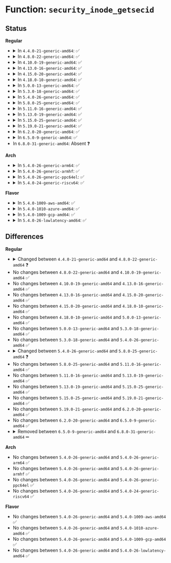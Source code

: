 # Function: <code>security_inode_getsecid</code>

## Status
<b>Regular</b>
<ul>
<li>
<details>
<summary>In <code>4.4.0-21-generic-amd64</code>: ✅</summary>

```c
void security_inode_getsecid(const struct inode * inode, u32 * secid)
```

```json
{
  "name": "security_inode_getsecid",
  "collision_type": "Unique Global",
  "inline_type": "No",
  "funcs": [
    {
      "addr": 18446744071582244160,
      "name": "security_inode_getsecid",
      "external": true,
      "loc": "security/security.c:732",
      "file": "security/security.c",
      "inline": "seen, unknown",
      "caller_inline": [],
      "caller_func": [
        "kernel/audit.c:audit_copy_inode",
        "security/integrity/ima/ima_policy.c:ima_match_policy"
      ]
    }
  ],
  "symbols": [
    {
      "addr": 18446744071582244160,
      "name": "security_inode_getsecid",
      "section": ".text",
      "bind": "STB_GLOBAL",
      "size": 64
    }
  ]
}
```
</details>
</li>
<li>
<details>
<summary>In <code>4.8.0-22-generic-amd64</code>: ✅</summary>

```c
void security_inode_getsecid(struct inode * inode, u32 * secid)
```

```json
{
  "name": "security_inode_getsecid",
  "collision_type": "Unique Global",
  "inline_type": "No",
  "funcs": [
    {
      "addr": 18446744071582462880,
      "name": "security_inode_getsecid",
      "external": true,
      "loc": "security/security.c:754",
      "file": "security/security.c",
      "inline": "seen, unknown",
      "caller_inline": [],
      "caller_func": [
        "kernel/audit.c:audit_copy_inode",
        "security/integrity/ima/ima_policy.c:ima_match_policy"
      ]
    }
  ],
  "symbols": [
    {
      "addr": 18446744071582462880,
      "name": "security_inode_getsecid",
      "section": ".text",
      "bind": "STB_GLOBAL",
      "size": 64
    }
  ]
}
```
</details>
</li>
<li>
<details>
<summary>In <code>4.10.0-19-generic-amd64</code>: ✅</summary>

```c
void security_inode_getsecid(struct inode * inode, u32 * secid)
```

```json
{
  "name": "security_inode_getsecid",
  "collision_type": "Unique Global",
  "inline_type": "No",
  "funcs": [
    {
      "addr": 18446744071582555344,
      "name": "security_inode_getsecid",
      "external": true,
      "loc": "security/security.c:763",
      "file": "security/security.c",
      "inline": "seen, unknown",
      "caller_inline": [],
      "caller_func": [
        "kernel/audit.c:audit_copy_inode",
        "security/integrity/ima/ima_policy.c:ima_match_policy"
      ]
    }
  ],
  "symbols": [
    {
      "addr": 18446744071582555344,
      "name": "security_inode_getsecid",
      "section": ".text",
      "bind": "STB_GLOBAL",
      "size": 64
    }
  ]
}
```
</details>
</li>
<li>
<details>
<summary>In <code>4.13.0-16-generic-amd64</code>: ✅</summary>

```c
void security_inode_getsecid(struct inode * inode, u32 * secid)
```

```json
{
  "name": "security_inode_getsecid",
  "collision_type": "Unique Global",
  "inline_type": "No",
  "funcs": [
    {
      "addr": 18446744071582642336,
      "name": "security_inode_getsecid",
      "external": true,
      "loc": "security/security.c:1368",
      "file": "security/security.c",
      "inline": "seen, unknown",
      "caller_inline": [],
      "caller_func": [
        "kernel/audit.c:audit_copy_inode",
        "security/integrity/ima/ima_policy.c:ima_match_policy"
      ]
    }
  ],
  "symbols": [
    {
      "addr": 18446744071582642336,
      "name": "security_inode_getsecid",
      "section": ".text",
      "bind": "STB_GLOBAL",
      "size": 64
    }
  ]
}
```
</details>
</li>
<li>
<details>
<summary>In <code>4.15.0-20-generic-amd64</code>: ✅</summary>

```c
void security_inode_getsecid(struct inode * inode, u32 * secid)
```

```json
{
  "name": "security_inode_getsecid",
  "collision_type": "Unique Global",
  "inline_type": "No",
  "funcs": [
    {
      "addr": 18446744071582796640,
      "name": "security_inode_getsecid",
      "external": true,
      "loc": "security/security.c:1317",
      "file": "security/security.c",
      "inline": "seen, unknown",
      "caller_inline": [],
      "caller_func": [
        "kernel/audit.c:audit_copy_inode",
        "security/integrity/ima/ima_policy.c:ima_match_policy"
      ]
    }
  ],
  "symbols": [
    {
      "addr": 18446744071582796640,
      "name": "security_inode_getsecid",
      "section": ".text",
      "bind": "STB_GLOBAL",
      "size": 70
    }
  ]
}
```
</details>
</li>
<li>
<details>
<summary>In <code>4.18.0-10-generic-amd64</code>: ✅</summary>

```c
void security_inode_getsecid(struct inode * inode, u32 * secid)
```

```json
{
  "name": "security_inode_getsecid",
  "collision_type": "Unique Global",
  "inline_type": "No",
  "funcs": [
    {
      "addr": 18446744071582994176,
      "name": "security_inode_getsecid",
      "external": true,
      "loc": "security/security.c:859",
      "file": "security/security.c",
      "inline": "seen, unknown",
      "caller_inline": [],
      "caller_func": [
        "kernel/audit.c:audit_copy_inode",
        "security/integrity/ima/ima_policy.c:ima_match_policy"
      ]
    }
  ],
  "symbols": [
    {
      "addr": 18446744071582994176,
      "name": "security_inode_getsecid",
      "section": ".text",
      "bind": "STB_GLOBAL",
      "size": 62
    }
  ]
}
```
</details>
</li>
<li>
<details>
<summary>In <code>5.0.0-13-generic-amd64</code>: ✅</summary>

```c
void security_inode_getsecid(struct inode * inode, u32 * secid)
```

```json
{
  "name": "security_inode_getsecid",
  "collision_type": "Unique Global",
  "inline_type": "No",
  "funcs": [
    {
      "addr": 18446744071583105744,
      "name": "security_inode_getsecid",
      "external": true,
      "loc": "security/security.c:1380",
      "file": "security/security.c",
      "inline": "seen, unknown",
      "caller_inline": [],
      "caller_func": [
        "kernel/audit.c:audit_copy_inode",
        "security/integrity/ima/ima_policy.c:ima_match_policy"
      ]
    }
  ],
  "symbols": [
    {
      "addr": 18446744071583105744,
      "name": "security_inode_getsecid",
      "section": ".text",
      "bind": "STB_GLOBAL",
      "size": 62
    }
  ]
}
```
</details>
</li>
<li>
<details>
<summary>In <code>5.3.0-18-generic-amd64</code>: ✅</summary>

```c
void security_inode_getsecid(struct inode * inode, u32 * secid)
```

```json
{
  "name": "security_inode_getsecid",
  "collision_type": "Unique Global",
  "inline_type": "No",
  "funcs": [
    {
      "addr": 18446744071583291824,
      "name": "security_inode_getsecid",
      "external": true,
      "loc": "security/security.c:1393",
      "file": "security/security.c",
      "inline": "seen, unknown",
      "caller_inline": [],
      "caller_func": [
        "kernel/auditsc.c:audit_copy_inode",
        "security/integrity/ima/ima_policy.c:ima_match_policy"
      ]
    }
  ],
  "symbols": [
    {
      "addr": 18446744071583291824,
      "name": "security_inode_getsecid",
      "section": ".text",
      "bind": "STB_GLOBAL",
      "size": 64
    }
  ]
}
```
</details>
</li>
<li>
<details>
<summary>In <code>5.4.0-26-generic-amd64</code>: ✅</summary>

```c
void security_inode_getsecid(struct inode * inode, u32 * secid)
```

```json
{
  "name": "security_inode_getsecid",
  "collision_type": "Unique Global",
  "inline_type": "No",
  "funcs": [
    {
      "addr": 18446744071583396864,
      "name": "security_inode_getsecid",
      "external": true,
      "loc": "security/security.c:1433",
      "file": "security/security.c",
      "inline": "seen, unknown",
      "caller_inline": [],
      "caller_func": [
        "kernel/auditsc.c:audit_copy_inode",
        "security/integrity/ima/ima_policy.c:ima_match_policy"
      ]
    }
  ],
  "symbols": [
    {
      "addr": 18446744071583396864,
      "name": "security_inode_getsecid",
      "section": ".text",
      "bind": "STB_GLOBAL",
      "size": 62
    }
  ]
}
```
</details>
</li>
<li>
<details>
<summary>In <code>5.8.0-25-generic-amd64</code>: ✅</summary>

```c
void security_inode_getsecid(struct inode * inode, struct lsmblob * blob)
```

```json
{
  "name": "security_inode_getsecid",
  "collision_type": "Unique Global",
  "inline_type": "No",
  "funcs": [
    {
      "addr": 18446744071583736336,
      "name": "security_inode_getsecid",
      "external": true,
      "loc": "security/security.c:1581",
      "file": "security/security.c",
      "inline": "seen, unknown",
      "caller_inline": [],
      "caller_func": [
        "kernel/auditsc.c:__audit_inode_child"
      ]
    }
  ],
  "symbols": [
    {
      "addr": 18446744071583736336,
      "name": "security_inode_getsecid",
      "section": ".text",
      "bind": "STB_GLOBAL",
      "size": 109
    }
  ]
}
```
</details>
</li>
<li>
<details>
<summary>In <code>5.11.0-16-generic-amd64</code>: ✅</summary>

```c
void security_inode_getsecid(struct inode * inode, struct lsmblob * blob)
```

```json
{
  "name": "security_inode_getsecid",
  "collision_type": "Unique Global",
  "inline_type": "No",
  "funcs": [
    {
      "addr": 18446744071583856672,
      "name": "security_inode_getsecid",
      "external": true,
      "loc": "security/security.c:1583",
      "file": "security/security.c",
      "inline": "seen, unknown",
      "caller_inline": [],
      "caller_func": [
        "kernel/auditsc.c:__audit_inode_child"
      ]
    }
  ],
  "symbols": [
    {
      "addr": 18446744071583856672,
      "name": "security_inode_getsecid",
      "section": ".text",
      "bind": "STB_GLOBAL",
      "size": 110
    }
  ]
}
```
</details>
</li>
<li>
<details>
<summary>In <code>5.13.0-19-generic-amd64</code>: ✅</summary>

```c
void security_inode_getsecid(struct inode * inode, struct lsmblob * blob)
```

```json
{
  "name": "security_inode_getsecid",
  "collision_type": "Unique Global",
  "inline_type": "No",
  "funcs": [
    {
      "addr": 18446744071583882480,
      "name": "security_inode_getsecid",
      "external": true,
      "loc": "security/security.c:1634",
      "file": "security/security.c",
      "inline": "seen, unknown",
      "caller_inline": [],
      "caller_func": [
        "kernel/auditsc.c:__audit_inode_child"
      ]
    }
  ],
  "symbols": [
    {
      "addr": 18446744071583882480,
      "name": "security_inode_getsecid",
      "section": ".text",
      "bind": "STB_GLOBAL",
      "size": 110
    }
  ]
}
```
</details>
</li>
<li>
<details>
<summary>In <code>5.15.0-25-generic-amd64</code>: ✅</summary>

```c
void security_inode_getsecid(struct inode * inode, struct lsmblob * blob)
```

```json
{
  "name": "security_inode_getsecid",
  "collision_type": "Unique Global",
  "inline_type": "No",
  "funcs": [
    {
      "addr": 18446744071584246784,
      "name": "security_inode_getsecid",
      "external": true,
      "loc": "security/security.c:1641",
      "file": "security/security.c",
      "inline": "seen, unknown",
      "caller_inline": [],
      "caller_func": [
        "kernel/auditsc.c:__audit_inode_child"
      ]
    }
  ],
  "symbols": [
    {
      "addr": 18446744071584246784,
      "name": "security_inode_getsecid",
      "section": ".text",
      "bind": "STB_GLOBAL",
      "size": 110
    }
  ]
}
```
</details>
</li>
<li>
<details>
<summary>In <code>5.19.0-21-generic-amd64</code>: ✅</summary>

```c
void security_inode_getsecid(struct inode * inode, struct lsmblob * blob)
```

```json
{
  "name": "security_inode_getsecid",
  "collision_type": "Unique Global",
  "inline_type": "No",
  "funcs": [
    {
      "addr": 18446744071584855712,
      "name": "security_inode_getsecid",
      "external": true,
      "loc": "security/security.c:1647",
      "file": "security/security.c",
      "inline": "seen, unknown",
      "caller_inline": [],
      "caller_func": [
        "kernel/auditsc.c:__audit_inode_child",
        "security/integrity/ima/ima_policy.c:ima_match_rules"
      ]
    }
  ],
  "symbols": [
    {
      "addr": 18446744071584855712,
      "name": "security_inode_getsecid",
      "section": ".text",
      "bind": "STB_GLOBAL",
      "size": 120
    }
  ]
}
```
</details>
</li>
<li>
<details>
<summary>In <code>6.2.0-20-generic-amd64</code>: ✅</summary>

```c
void security_inode_getsecid(struct inode * inode, struct lsmblob * blob)
```

```json
{
  "name": "security_inode_getsecid",
  "collision_type": "Unique Global",
  "inline_type": "No",
  "funcs": [
    {
      "addr": 18446744071585559648,
      "name": "security_inode_getsecid",
      "external": true,
      "loc": "security/security.c:1688",
      "file": "security/security.c",
      "inline": "seen, unknown",
      "caller_inline": [],
      "caller_func": [
        "kernel/auditsc.c:__audit_inode_child",
        "security/integrity/ima/ima_policy.c:ima_match_rules"
      ]
    }
  ],
  "symbols": [
    {
      "addr": 18446744071585559648,
      "name": "security_inode_getsecid",
      "section": ".text",
      "bind": "STB_GLOBAL",
      "size": 120
    }
  ]
}
```
</details>
</li>
<li>
<details>
<summary>In <code>6.5.0-9-generic-amd64</code>: ✅</summary>

```c
void security_inode_getsecid(struct inode * inode, struct lsmblob * blob)
```

```json
{
  "name": "security_inode_getsecid",
  "collision_type": "Unique Global",
  "inline_type": "No",
  "funcs": [
    {
      "addr": 18446744071585790544,
      "name": "security_inode_getsecid",
      "external": true,
      "loc": "security/security.c:2604",
      "file": "security/security.c",
      "inline": "seen, unknown",
      "caller_inline": [],
      "caller_func": [
        "kernel/auditsc.c:__audit_inode_child",
        "security/integrity/ima/ima_policy.c:ima_match_rules"
      ]
    }
  ],
  "symbols": [
    {
      "addr": 18446744071585790544,
      "name": "security_inode_getsecid",
      "section": ".text",
      "bind": "STB_GLOBAL",
      "size": 164
    }
  ]
}
```
</details>
</li>
<li>
In <code>6.8.0-31-generic-amd64</code>: Absent ❓
</li>
</ul>
<b>Arch</b>
<ul>
<li>
<details>
<summary>In <code>5.4.0-26-generic-arm64</code>: ✅</summary>

```c
void security_inode_getsecid(struct inode * inode, u32 * secid)
```

```json
{
  "name": "security_inode_getsecid",
  "collision_type": "Unique Global",
  "inline_type": "No",
  "funcs": [
    {
      "addr": 18446603336495148936,
      "name": "security_inode_getsecid",
      "external": true,
      "loc": "security/security.c:1433",
      "file": "security/security.c",
      "inline": "seen, unknown",
      "caller_inline": [],
      "caller_func": [
        "kernel/auditsc.c:audit_copy_inode",
        "security/integrity/ima/ima_policy.c:ima_match_policy"
      ]
    }
  ],
  "symbols": [
    {
      "addr": 18446603336495148936,
      "name": "security_inode_getsecid",
      "section": ".text",
      "bind": "STB_GLOBAL",
      "size": 88
    }
  ]
}
```
</details>
</li>
<li>
<details>
<summary>In <code>5.4.0-26-generic-armhf</code>: ✅</summary>

```c
void security_inode_getsecid(struct inode * inode, u32 * secid)
```

```json
{
  "name": "security_inode_getsecid",
  "collision_type": "Unique Global",
  "inline_type": "No",
  "funcs": [
    {
      "addr": 3228536604,
      "name": "security_inode_getsecid",
      "external": true,
      "loc": "security/security.c:1433",
      "file": "security/security.c",
      "inline": "seen, unknown",
      "caller_inline": [],
      "caller_func": [
        "kernel/auditsc.c:audit_copy_inode",
        "security/integrity/ima/ima_policy.c:ima_match_policy"
      ]
    }
  ],
  "symbols": [
    {
      "addr": 3228536604,
      "name": "security_inode_getsecid",
      "section": ".text",
      "bind": "STB_GLOBAL",
      "size": 80
    }
  ]
}
```
</details>
</li>
<li>
<details>
<summary>In <code>5.4.0-26-generic-ppc64el</code>: ✅</summary>

```c
void security_inode_getsecid(struct inode * inode, u32 * secid)
```

```json
{
  "name": "security_inode_getsecid",
  "collision_type": "Unique Global",
  "inline_type": "No",
  "funcs": [
    {
      "addr": 13835058055289072432,
      "name": "security_inode_getsecid",
      "external": true,
      "loc": "security/security.c:1433",
      "file": "security/security.c",
      "inline": "seen, unknown",
      "caller_inline": [],
      "caller_func": [
        "kernel/auditsc.c:audit_copy_inode",
        "security/integrity/ima/ima_policy.c:ima_match_policy"
      ]
    }
  ],
  "symbols": [
    {
      "addr": 13835058055289072432,
      "name": "security_inode_getsecid",
      "section": ".text",
      "bind": "STB_GLOBAL",
      "size": 144
    }
  ]
}
```
</details>
</li>
<li>
<details>
<summary>In <code>5.4.0-24-generic-riscv64</code>: ✅</summary>

```c
void security_inode_getsecid(struct inode * inode, u32 * secid)
```

```json
{
  "name": "security_inode_getsecid",
  "collision_type": "Unique Global",
  "inline_type": "No",
  "funcs": [
    {
      "addr": 18446743936274396706,
      "name": "security_inode_getsecid",
      "external": true,
      "loc": "security/security.c:1433",
      "file": "security/security.c",
      "inline": "seen, unknown",
      "caller_inline": [],
      "caller_func": [
        "kernel/auditsc.c:audit_copy_inode",
        "security/integrity/ima/ima_policy.c:ima_match_policy"
      ]
    }
  ],
  "symbols": [
    {
      "addr": 18446743936274396706,
      "name": "security_inode_getsecid",
      "section": ".text",
      "bind": "STB_GLOBAL",
      "size": 64
    }
  ]
}
```
</details>
</li>
</ul>
<b>Flavor</b>
<ul>
<li>
<details>
<summary>In <code>5.4.0-1009-aws-amd64</code>: ✅</summary>

```c
void security_inode_getsecid(struct inode * inode, u32 * secid)
```

```json
{
  "name": "security_inode_getsecid",
  "collision_type": "Unique Global",
  "inline_type": "No",
  "funcs": [
    {
      "addr": 18446744071583365600,
      "name": "security_inode_getsecid",
      "external": true,
      "loc": "security/security.c:1433",
      "file": "security/security.c",
      "inline": "seen, unknown",
      "caller_inline": [],
      "caller_func": [
        "kernel/auditsc.c:audit_copy_inode",
        "security/integrity/ima/ima_policy.c:ima_match_policy"
      ]
    }
  ],
  "symbols": [
    {
      "addr": 18446744071583365600,
      "name": "security_inode_getsecid",
      "section": ".text",
      "bind": "STB_GLOBAL",
      "size": 62
    }
  ]
}
```
</details>
</li>
<li>
<details>
<summary>In <code>5.4.0-1010-azure-amd64</code>: ✅</summary>

```c
void security_inode_getsecid(struct inode * inode, u32 * secid)
```

```json
{
  "name": "security_inode_getsecid",
  "collision_type": "Unique Global",
  "inline_type": "No",
  "funcs": [
    {
      "addr": 18446744071583302704,
      "name": "security_inode_getsecid",
      "external": true,
      "loc": "security/security.c:1433",
      "file": "security/security.c",
      "inline": "seen, unknown",
      "caller_inline": [],
      "caller_func": [
        "kernel/auditsc.c:audit_copy_inode",
        "security/integrity/ima/ima_policy.c:ima_match_policy"
      ]
    }
  ],
  "symbols": [
    {
      "addr": 18446744071583302704,
      "name": "security_inode_getsecid",
      "section": ".text",
      "bind": "STB_GLOBAL",
      "size": 62
    }
  ]
}
```
</details>
</li>
<li>
<details>
<summary>In <code>5.4.0-1009-gcp-amd64</code>: ✅</summary>

```c
void security_inode_getsecid(struct inode * inode, u32 * secid)
```

```json
{
  "name": "security_inode_getsecid",
  "collision_type": "Unique Global",
  "inline_type": "No",
  "funcs": [
    {
      "addr": 18446744071583349376,
      "name": "security_inode_getsecid",
      "external": true,
      "loc": "security/security.c:1433",
      "file": "security/security.c",
      "inline": "seen, unknown",
      "caller_inline": [],
      "caller_func": [
        "kernel/auditsc.c:audit_copy_inode",
        "security/integrity/ima/ima_policy.c:ima_match_policy"
      ]
    }
  ],
  "symbols": [
    {
      "addr": 18446744071583349376,
      "name": "security_inode_getsecid",
      "section": ".text",
      "bind": "STB_GLOBAL",
      "size": 62
    }
  ]
}
```
</details>
</li>
<li>
<details>
<summary>In <code>5.4.0-26-lowlatency-amd64</code>: ✅</summary>

```c
void security_inode_getsecid(struct inode * inode, u32 * secid)
```

```json
{
  "name": "security_inode_getsecid",
  "collision_type": "Unique Global",
  "inline_type": "No",
  "funcs": [
    {
      "addr": 18446744071583444560,
      "name": "security_inode_getsecid",
      "external": true,
      "loc": "security/security.c:1433",
      "file": "security/security.c",
      "inline": "seen, unknown",
      "caller_inline": [],
      "caller_func": [
        "kernel/auditsc.c:audit_copy_inode",
        "security/integrity/ima/ima_policy.c:ima_match_policy"
      ]
    }
  ],
  "symbols": [
    {
      "addr": 18446744071583444560,
      "name": "security_inode_getsecid",
      "section": ".text",
      "bind": "STB_GLOBAL",
      "size": 62
    }
  ]
}
```
</details>
</li>
</ul>

## Differences
<b>Regular</b>
<ul>
<li>
<details>
<summary>Changed between <code>4.4.0-21-generic-amd64</code> and <code>4.8.0-22-generic-amd64</code> ❓</summary>
<ul>
<li>
<b>Param type changed. </b>
<code>const struct inode * inode</code> ➡️ <code>struct inode * inode</code>
</li>
</ul>
</details>
</li>
<li>
No changes between <code>4.8.0-22-generic-amd64</code> and <code>4.10.0-19-generic-amd64</code> ✅
</li>
<li>
No changes between <code>4.10.0-19-generic-amd64</code> and <code>4.13.0-16-generic-amd64</code> ✅
</li>
<li>
No changes between <code>4.13.0-16-generic-amd64</code> and <code>4.15.0-20-generic-amd64</code> ✅
</li>
<li>
No changes between <code>4.15.0-20-generic-amd64</code> and <code>4.18.0-10-generic-amd64</code> ✅
</li>
<li>
No changes between <code>4.18.0-10-generic-amd64</code> and <code>5.0.0-13-generic-amd64</code> ✅
</li>
<li>
No changes between <code>5.0.0-13-generic-amd64</code> and <code>5.3.0-18-generic-amd64</code> ✅
</li>
<li>
No changes between <code>5.3.0-18-generic-amd64</code> and <code>5.4.0-26-generic-amd64</code> ✅
</li>
<li>
<details>
<summary>Changed between <code>5.4.0-26-generic-amd64</code> and <code>5.8.0-25-generic-amd64</code> ❓</summary>
<ul>
<li>
<b>Param added. </b>
<code>struct lsmblob * blob</code>
</li>
<li>
<b>Param removed. </b>
<code>u32 * secid</code>
</li>
</ul>
</details>
</li>
<li>
No changes between <code>5.8.0-25-generic-amd64</code> and <code>5.11.0-16-generic-amd64</code> ✅
</li>
<li>
No changes between <code>5.11.0-16-generic-amd64</code> and <code>5.13.0-19-generic-amd64</code> ✅
</li>
<li>
No changes between <code>5.13.0-19-generic-amd64</code> and <code>5.15.0-25-generic-amd64</code> ✅
</li>
<li>
No changes between <code>5.15.0-25-generic-amd64</code> and <code>5.19.0-21-generic-amd64</code> ✅
</li>
<li>
No changes between <code>5.19.0-21-generic-amd64</code> and <code>6.2.0-20-generic-amd64</code> ✅
</li>
<li>
No changes between <code>6.2.0-20-generic-amd64</code> and <code>6.5.0-9-generic-amd64</code> ✅
</li>
<li>
<details>
<summary>Removed between <code>6.5.0-9-generic-amd64</code> and <code>6.8.0-31-generic-amd64</code> ➖</summary>

```c
void security_inode_getsecid(struct inode * inode, struct lsmblob * blob)
```
</details>
</li>
</ul>
<b>Arch</b>
<ul>
<li>
No changes between <code>5.4.0-26-generic-amd64</code> and <code>5.4.0-26-generic-arm64</code> ✅
</li>
<li>
No changes between <code>5.4.0-26-generic-amd64</code> and <code>5.4.0-26-generic-armhf</code> ✅
</li>
<li>
No changes between <code>5.4.0-26-generic-amd64</code> and <code>5.4.0-26-generic-ppc64el</code> ✅
</li>
<li>
No changes between <code>5.4.0-26-generic-amd64</code> and <code>5.4.0-24-generic-riscv64</code> ✅
</li>
</ul>
<b>Flavor</b>
<ul>
<li>
No changes between <code>5.4.0-26-generic-amd64</code> and <code>5.4.0-1009-aws-amd64</code> ✅
</li>
<li>
No changes between <code>5.4.0-26-generic-amd64</code> and <code>5.4.0-1010-azure-amd64</code> ✅
</li>
<li>
No changes between <code>5.4.0-26-generic-amd64</code> and <code>5.4.0-1009-gcp-amd64</code> ✅
</li>
<li>
No changes between <code>5.4.0-26-generic-amd64</code> and <code>5.4.0-26-lowlatency-amd64</code> ✅
</li>
</ul>
